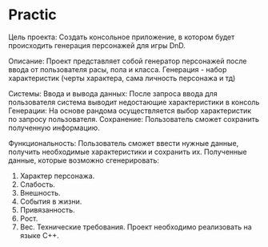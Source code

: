 # Practic
Цель проекта:
Создать консольное приложение, в котором будет происходить генерация персонажей для игры DnD.

Описание:
Проект представляет собой генератор персонажей после ввода от пользователя расы, пола и класса. Генерация - набор характеристик (черты характера, сама личность персонажа и тд)

Системы:
Ввода и вывода данных: После запроса ввода для пользователя система выводит недостающие характеристики в консоль Генерации: На основе рандома осуществляется выбор характеристик по запросу пользователя. Сохранение: Пользователь сможет сохранить полученную информацию.

Функциональность:
Пользователь сможет ввести нужные данные, получить необходимые характеристики и сохранить их.
Полученные данные, которые возможно сгенерировать:
1. Характер персонажа.		
2. Слабость.			
3. Внешность.		
4. События в жизни.
5. Привязанность.
6. Рост.
7. Вес.	
Технические требования.
Проект необходимо реализовать на языке C++.
